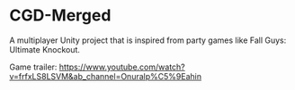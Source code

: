 # CGD-Merged
A multiplayer Unity project that is inspired from party games like Fall Guys: Ultimate Knockout. 

Game trailer: https://www.youtube.com/watch?v=frfxLS8LSVM&ab_channel=Onuralp%C5%9Eahin
